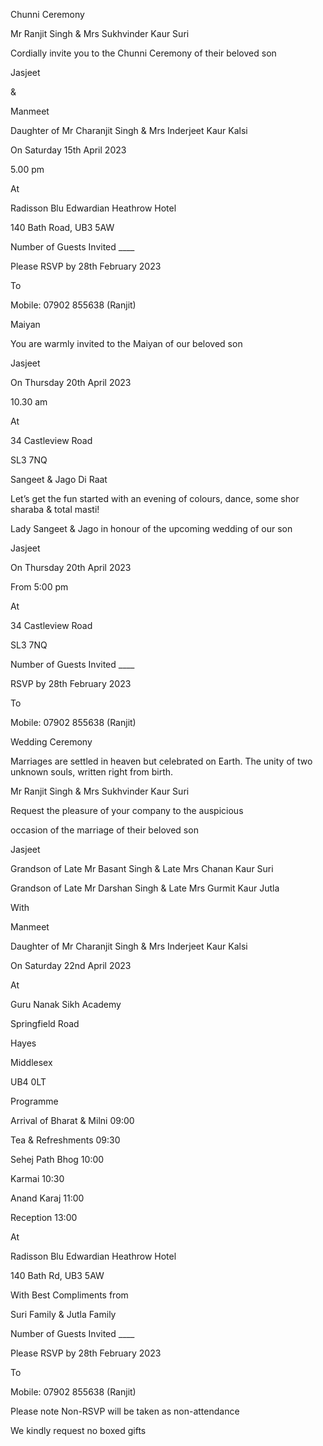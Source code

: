 Chunni Ceremony

Mr Ranjit Singh & Mrs Sukhvinder Kaur Suri

Cordially invite you to the Chunni Ceremony of their beloved son

Jasjeet

&

Manmeet

Daughter of Mr Charanjit Singh & Mrs Inderjeet Kaur Kalsi

On Saturday 15th April 2023

5.00 pm

At

Radisson Blu Edwardian Heathrow Hotel

140 Bath Road, UB3 5AW

Number of Guests Invited ____

Please RSVP by 28th February 2023

To

Mobile: 07902 855638 (Ranjit)

Maiyan

You are warmly invited to the Maiyan of our beloved son

Jasjeet

On Thursday 20th April 2023

10.30 am

At

34 Castleview Road

SL3 7NQ

Sangeet & Jago Di Raat

Let’s get the fun started with an evening of colours, dance, some shor sharaba & total masti!

Lady Sangeet & Jago in honour of the upcoming wedding of our son

Jasjeet

On Thursday 20th April 2023

From 5:00 pm

At

34 Castleview Road

SL3 7NQ

Number of Guests Invited ____

RSVP by 28th February 2023

To

Mobile: 07902 855638 (Ranjit)

Wedding Ceremony

Marriages are settled in heaven but celebrated on Earth. The unity of two unknown souls, written right from birth.

Mr Ranjit Singh & Mrs Sukhvinder Kaur Suri

Request the pleasure of your company to the auspicious

occasion of the marriage of their beloved son

Jasjeet

Grandson of Late Mr Basant Singh & Late Mrs Chanan Kaur Suri

Grandson of Late Mr Darshan Singh & Late Mrs Gurmit Kaur Jutla

With

Manmeet

Daughter of Mr Charanjit Singh & Mrs Inderjeet Kaur Kalsi

On Saturday 22nd April 2023

At

Guru Nanak Sikh Academy

Springfield Road

Hayes

Middlesex

UB4 0LT

Programme

Arrival of Bharat & Milni 09:00

Tea & Refreshments 09:30

Sehej Path Bhog 10:00

Karmai 10:30

Anand Karaj 11:00

Reception 13:00

At

Radisson Blu Edwardian Heathrow Hotel

140 Bath Rd, UB3 5AW

With Best Compliments from

Suri Family & Jutla Family

Number of Guests Invited ____

Please RSVP by 28th February 2023

To

Mobile: 07902 855638 (Ranjit)

Please note Non-RSVP will be taken as non-attendance

We kindly request no boxed gifts
